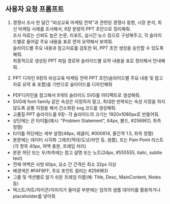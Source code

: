 ## 사용자 요청 프롬프트

1. 경쟁사 조사
한 달간 "비상교육 마케팅 전략"과 관련된 경쟁사 동향, 시장 분석, 최신 마케팅 사례를 조사해서, 8장 분량의 PPT 초안으로 정리해줘.  
조사 자료는 신뢰도 높은 논문, 리포트, 실시간 뉴스 등으로 구성해주고, 각 슬라이드별로 들어갈 주요 내용을 표로 먼저 요약해서 보여줘.  
슬라이드별 주요 내용과 참고자료를 검토한 뒤, PPT 초안 생성을 승인할 수 있도록 해줘.  
최종적으로 생성된 PPT 파일 경로와 슬라이드별 요약 내용을 표로 정리해서 안내해줘.


2. PPT 디자인
9장의 비상교육 마케팅 전략 PPT 초안(슬라이드별 주요 내용 및 참고자료 요약 표 포함)을 기반으로 슬라이드를 디자인해줘
- PDF디자인을 참고해서 9개의 슬라이드 SVG를 아티팩트로 생성해줘.
- SVG에  font-family 같은 속성은 지정하지 말고, 최대한 반복되는 속성 지정을 하지 않도록 공통 지정을 해서 간소화된 svg 코드를 생성해줘.
- 고품질 PPT 슬라이드를 9장- 각 슬라이드의 크기는 1920x1080px로 만들어줘.
- 상단에는 큰 타이틀(예시: "Problem Statement", 64px, 볼드, 
#2569ED, 좌측 정렬)
- 타이틀 하단에는 세부 설명(48px, 레귤러, 
#000614, 줄간격 1.5, 좌측 정렬)
- 본문에는 데이터 시각화 그래프(막대/도넛/라인 등, 샘플), 또는 Pain Point 리스트(각 항목 40px, 여백 충분, 프레임 처리)
- 본문 하단 또는 우/좌측에는 참고 설명 또는 노트(24px, 
#555555, italic, subtle text)
- 전체 여백은 사방 60px, 요소 간 간격은 최소 32px 이상
- 배경색은 
#FAFBFF, 주요 포인트 컬러는 
#2569ED
- 그룹 및 섹션별로 알기 쉬운 프레임 이름(예: Title, Desc, MainContent, Notes 등)
- 텍스트/차트/아이콘/이미지가 들어갈 부분에는 임의의 샘플 데이터를 활용하거나 placeholder를 넣어줘